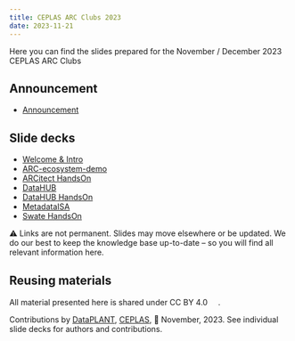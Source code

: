```yaml
---
title: CEPLAS ARC Clubs 2023
date: 2023-11-21
---
```


Here you can find the slides prepared for the November / December 2023 CEPLAS ARC Clubs

## Announcement

- <a href=./announcement.html target=_blank>Announcement</a>

## Slide decks

- <a href=./10-WelcomeIntro.html target=_blank>Welcome & Intro</a>
- <a href=./20-ARC-ecosystem-demo.html target=_blank>ARC-ecosystem-demo</a>
- <a href=./26-ARCitect-HandsOn.html target=_blank>ARCitect HandsOn</a>
- <a href=./42-DataHUB.html target=_blank>DataHUB</a>
- <a href=./43-DataHUB-HandsOn.html target=_blank>DataHUB HandsOn</a>
- <a href=./60-MetadataISA.html target=_blank>MetadataISA</a>
- <a href=./70-Swate-HandsOn.html target=_blank>Swate HandsOn</a>


:warning: Links are not permanent. Slides may move elsewhere or be updated. We do our best to keep the knowledge base up-to-date &ndash; so you will find all relevant information here.

## Reusing materials

All material presented here is shared under CC BY 4.0 <a href="https://creativecommons.org/licenses/by/4.0/"><img src="https://mirrors.creativecommons.org/presskit/buttons/88x31/svg/by.svg" style="height:15px"></a>.

Contributions by [DataPLANT](https://nfdi4plants.org/), [CEPLAS](https://ceplas.eu), 📆 November, 2023.
See individual slide decks for authors and contributions.
